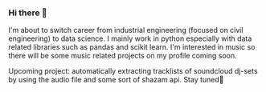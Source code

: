 ### Hi there 👋
I'm about to switch career from industrial engineering (focused on civil engineering) to data science. I mainly work in python especially with data related libraries such as pandas and scikit learn. I'm interested in music so there will be some music related projects on my profile coming soon.

Upcoming project: automatically extracting tracklists of soundcloud dj-sets by using the audio file and some sort of shazam api. Stay tuned🎵
<!--
**Buggy0815/Buggy0815** is a ✨ _special_ ✨ repository because its `README.md` (this file) appears on your GitHub profile.

Here are some ideas to get you started:

- 🔭 I’m currently working on ...
- 🌱 I’m currently learning ...
- 👯 I’m looking to collaborate on ...
- 🤔 I’m looking for help with ...
- 💬 Ask me about ...
- 📫 How to reach me: ...
- 😄 Pronouns: ...
- ⚡ Fun fact: ...
-->
